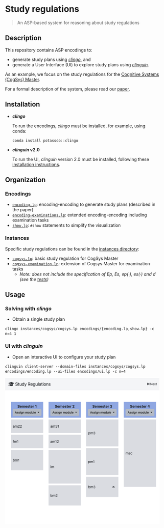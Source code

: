 
# Study regulations
> An ASP-based system for reasoning about study regulations

## Description

This repository contains ASP encodings to:
* generate study plans using [*clingo*](https://potassco.org/clingo/), and
* generate a User Interface (UI) to explore study plans using [*clinguin*](https://clinguin.readthedocs.io/en/latest/).

As an example, we focus on the study regulations for the [Cognitive Systems (CogSys) Master](https://www.uni-potsdam.de/fileadmin/projects/studium/docs/03_studium_konkret/07_rechtsgrundlagen/studienordnungen/StO_CogSys_EN.pdf).

For a formal description of the system, please read our [paper](https://www.cs.uni-potsdam.de/wv/publications/DBLP_conf/iclp/HahnMNO0SS23.pdf).

## Installation

* ***clingo***

  To run the encodings, *clingo* must be installed, for example, using conda:

  ```console
  conda install potassco::clingo
  ```

* ***clinguin* v2.0**

  To run the UI, *clinguin* version 2.0 must be installed, following these [installation instructions](https://clinguin.readthedocs.io/en/latest/clinguin/installation.html).

## Organization

### Encodings


* [`encoding.lp`](./encodings/encoding.lp): encoding-encoding to generate study plans (described in the paper)
* [`encoding-examinations.lp`](./encodings/encoding-examinations.lp): extended encoding-encoding including examination tasks
* [`show.lp`](./encodings/show.lp): `#show` statements to simplify the visualization



### Instances

Specific study regulations can be found in the [instances directory](./instances):

* [`cogsys.lp`](./instances/cogsys/cogsys.lp): basic study regulation for CogSys Master
* [`cogsys-examination.lp`](./instances/cogsys/cogsys-examinations.lp): extension of Cogsys Master for examination tasks
  * *Note: does not include the specification of Ep, Es, ep(·), es(·) and d (see the [tests](https://github.com/potassco/study-regulations/tree/master/tests))*

## Usage

### Solving with *clingo*

- Obtain a single study plan

```command
clingo instances/cogsys/cogsys.lp encodings/{encoding.lp,show.lp} -c n=4 1
```


### UI with *clinguin*

- Open an interactive UI to configure your study plan

```command
clinguin client-server --domain-files instances/cogsys/cogsys.lp encodings/encoding.lp --ui-files encodings/ui.lp -c n=4
```

![](img/out.png)

